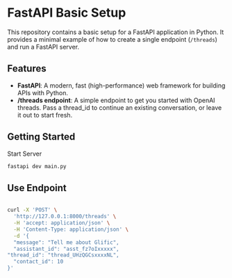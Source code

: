 # FastAPI Basic Setup

This repository contains a basic setup for a FastAPI application in Python. It provides a minimal example of how to create a single endpoint (`/threads`) and run a FastAPI server.

## Features

- **FastAPI**: A modern, fast (high-performance) web framework for building APIs with Python.
- **/threads endpoint**: A simple endpoint to get you started with OpenAI threads. Pass a thread_id to continue an existing conversation, or leave it out to start fresh.

## Getting Started

Start Server

```bash
fastapi dev main.py
```

## Use Endpoint

```bash

curl -X 'POST' \
  'http://127.0.0.1:8000/threads' \
  -H 'accept: application/json' \
  -H 'Content-Type: application/json' \
  -d '{
  "message": "Tell me about Glific",
  "assistant_id": "asst_fz7oIxxxxx",
"thread_id": "thread_UHzQGCsxxxxNL",
  "contact_id": 10
}'

```
